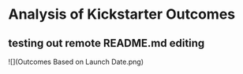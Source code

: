 # Analysis of Kickstarter Outcomes

## testing out remote README.md editing

![](Outcomes Based on Launch Date.png)
